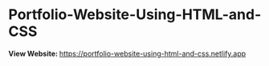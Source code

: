 ﻿# Portfolio-Website-Using-HTML-and-CSS

<strong> View Website: </strong> https://portfolio-website-using-html-and-css.netlify.app

